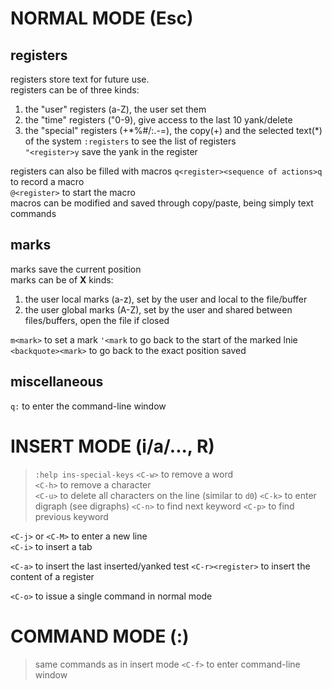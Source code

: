 # NORMAL MODE (Esc)
## registers
registers store text for future use.  
registers can be of three kinds:
1. the "user" registers (a-Z), the user set them
1. the "time" registers ("0-9), give access to the last 10 yank/delete
1. the "special" registers (+\*%#/:.-=), the copy(+) and the selected text(\*) of the system
`:registers` to see the list of registers  
`"<register>y` save the yank in the register  

registers can also be filled with macros
`q<register><sequence of actions>q` to record a macro  
`@<register>` to start the macro  
macros can be modified and saved through copy/paste, being simply text commands

## marks
marks save the current position  
marks can be of __X__ kinds:
1. the user local marks (a-z), set by the user and local to the file/buffer
1. the user global marks (A-Z), set by the user and shared between files/buffers, open the file if closed

`m<mark>` to set a mark
`'<mark` to go back to the start of the marked lnie
`<backquote><mark>` to go back to the exact position saved

## miscellaneous
`q:` to enter the command-line window

# INSERT MODE (i/a/..., R)
> `:help ins-special-keys`
`<C-w>` to remove a word  
`<C-h>` to remove a character  
`<C-u>` to delete all characters on the line (similar to `d0`)
`<C-k>` to enter digraph (see digraphs)
`<C-n>` to find next keyword
`<C-p>` to find previous keyword

`<C-j>` or `<C-M>` to enter a new line  
`<C-i>` to insert a tab

`<C-a>` to insert the last inserted/yanked test
`<C-r><register>` to insert the content of a register

`<C-o>` to issue a single command in normal mode


# COMMAND MODE (:)
> same commands as in insert mode
`<C-f>` to enter command-line window

